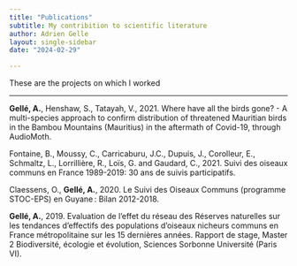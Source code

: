 ```yaml
---
title: "Publications"
subtitle: My contribition to scientific literature
author: Adrien Gelle
layout: single-sidebar
date: "2024-02-29"

---
```


These are the projects on which I worked
<script src="https://kit.fontawesome.com/4cd9712f70.js" crossorigin="anonymous"></script>
---

**Gellé, A.**, Henshaw, S., Tatayah, V., 2021. Where have all the birds gone? - A multi-species approach to confirm distribution of threatened Mauritian birds in the Bambou Mountains (Mauritius) in the aftermath of Covid-19, through AudioMoth.
[<i class="fa-solid fa-file-pdf"></i>](pdf/2021_MWF_audiomoth.pdf)
[<i class="fa-solid fa-link"></i>](https://www.africanbirdclub.org/wp-content/uploads/2023/02/Mauritius-threatened-birds_AudioMoth_ABC-final-project-report.pdf)

Fontaine, B., Moussy, C., Carricaburu, J.C., Dupuis, J., Corolleur, E., Schmaltz, L., Lorrillière, R., Loïs, G. and Gaudard, C., 2021. Suivi des oiseaux communs en France 1989-2019: 30 ans de suivis participatifs.
[<i class="fa-solid fa-file-pdf"></i>](https://www.vigienature.fr/sites/vigienature/files/atoms/files/syntheseoiseauxcommuns2020_final.pdf)
[<i class="fa-solid fa-link"></i>](https://mnhn.hal.science/mnhn-04166918/)
[<i class="fa-brands fa-youtube"></i>](https://www.youtube.com/watch?v=-NByZHDScbk)

Claessens, O., **Gellé, A.**, 2020. Le Suivi des Oiseaux Communs (programme STOC-EPS) en Guyane : Bilan 2012-2018.
[<i class="fa-solid fa-file-pdf"></i>](pdf/2020_stoceps.pdf)
[<i class="fa-solid fa-link"></i>](http://gepog.org/sites/default/files/Claessens%20%26%20Gell%C3%A9%202020.%20Bilan%20STOC-EPS%20Guyane%202012-2018.pdf)

**Gellé, A.**, 2019. Evaluation de l’effet du réseau des Réserves naturelles sur les tendances d’effectifs des populations d’oiseaux nicheurs communs en France métropolitaine sur les 15 dernières années. Rapport de stage, Master 2 Biodiversité, écologie et évolution, Sciences Sorbonne Université (Paris VI).
[<i class="fa-solid fa-file-pdf"></i>](https://www.reserves-naturelles.org/sites/default/files/news/gelle_adrien_m2bee_rapport_stage.pdf)


